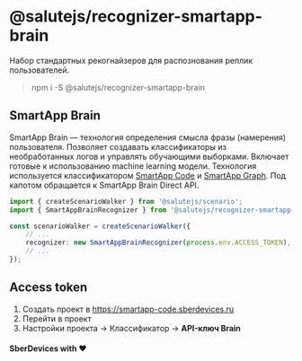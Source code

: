 # @salutejs/recognizer-smartapp-brain

Набор стандартных рекогнайзеров для распознования реплик пользователей.

> npm i -S @salutejs/recognizer-smartapp-brain

## SmartApp Brain

SmartApp Brain — технология определения смысла фразы (намерения) пользователя. Позволяет создавать классификаторы из необработанных логов и управлять обучающими выборками. Включает готовые к использованию machine learning модели. Технология используется классификатором [SmartApp Code](https://developer.sberdevices.ru/docs/ru/developer_tools/ide/smartappcode_description_and_guide) и [SmartApp Graph](https://developer.sberdevices.ru/docs/ru/developer_tools/flow/quick_start/quick_start). Под капотом обращается к SmartApp Brain Direct API.

``` ts
import { createScenarioWalker } from '@salutejs/scenario';
import { SmartAppBrainRecognizer } from '@salutejs/recognizer-smartapp-brain';

const scenarioWalker = createScenarioWalker({
    // ...
    recognizer: new SmartAppBrainRecognizer(process.env.ACCESS_TOKEN),
    // ...
});
```

## Access token

1. Создать проект в https://smartapp-code.sberdevices.ru
2. Перейти в проект
3. Настройки проекта -> Классификатор -> __API-ключ Brain__

#### SberDevices with :heart:
